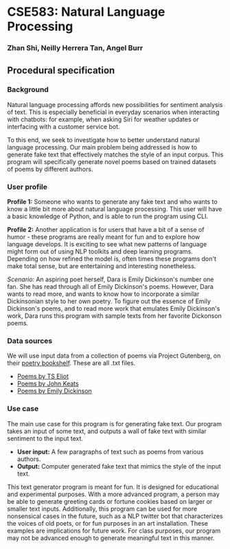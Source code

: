 # CSE583: Natural Language Processing
### Zhan Shi, Neilly Herrera Tan, Angel Burr

## Procedural specification
### Background
Natural language processing affords new possibilities for sentiment analysis of text. This is especially beneficial in everyday scenarios when interacting with chatbots: for example, when asking Siri for weather updates or interfacing with a customer service bot.

To this end, we seek to investigate how to better understand natural language processing. Our main problem being addressed is how to generate fake text that effectively matches the style of an input corpus. This program will specifically generate novel poems based on trained datasets of poems by different authors.

### User profile
**Profile 1:** Someone who wants to generate any fake text and who wants to know a little bit more about natural language processing. This user will have a basic knowledge of Python, and is able to run the program using CLI. 

**Profile 2:** Another application is for users that have a bit of a sense of humor - these programs are really meant for fun and to explore how language develops. It is exciting to see what new patterns of language might form out of using NLP toolkits and deep learning programs. Depending on how refined the model is, often times these programs don't make total sense, but are entertaining and interesting nonetheless.

_Scenario:_ An aspiring poet herself, Dara is Emily Dickinson's number one fan. She has read through all of Emily Dickinson's poems. However, Dara wants to read more, and wants to know how to incorporate a similar Dickinsonian style to her own poetry. To figure out the essence of Emily Dickinson's poems, and to read more work that emulates Emily Dickinson's work, Dara runs this program with sample texts from her favorite Dickonson poems. 

### Data sources
We will use input data from a collection of poems via Project Gutenberg, on their [poetry bookshelf](http://www.gutenberg.org/ebooks/bookshelf/60). These are all .txt files. 
* [Poems by TS Eliot](http://www.gutenberg.org/cache/epub/1567/pg1567.txt)
* [Poems by John Keats](http://www.gutenberg.org/cache/epub/2490/pg2490.txt)
* [Poems by Emily Dickinson](http://www.gutenberg.org/cache/epub/2678/pg2678.txt)

### Use case
The main use case for this program is for generating fake text. Our program takes an input of some text, and outputs a wall of fake text with similar sentiment to the input text. 
* **User input:** A few paragraphs of text such as poems from various authors. 
* **Output:** Computer generated fake text that mimics the style of the input text.

This text generator program is meant for fun. It is designed for educational and experimental purposes. With a more advanced program, a person may be able to generate greeting cards or fortune cookies based on larger or smaller text inputs. Additionally, this program can be used for more nonsensical cases in the future, such as a NLP twitter bot that characterizes the voices of old poets, or for fun purposes in an art installation. These examples are implications for future work. For class purposes, our program may not be advanced enough to generate meaningful text in this manner.